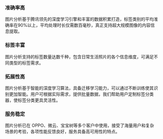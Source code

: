 ### 准确率高
图片分析基于腾讯领先的深度学习引擎和丰富的数据积累打造，标签类别的平均准确率在90%以上，平均处理时长仅需数百毫秒，真正支持超大规模图像的内容信息提取。

### 标签丰富
图片分析支持的标签数量达数千种，包含日常生活照片的各个信息维度，可满足不同类型的标签需求。

### 拓展性高
图片分析基于智能的深度学习算法，具备迁移学习能力，可以通过不断训练使其识别更加智能。用户可根据实际需求，提供批量数据，我们帮助用户定制标签分类器，使标签分类更具灵活性。 

### 服务稳定
图片分析已在 OPPO、微云、宝宝树等多个客户中使用，接受了海量用户和复杂场景的考验，各项性能反馈良好，服务具备高可用性的特点。

